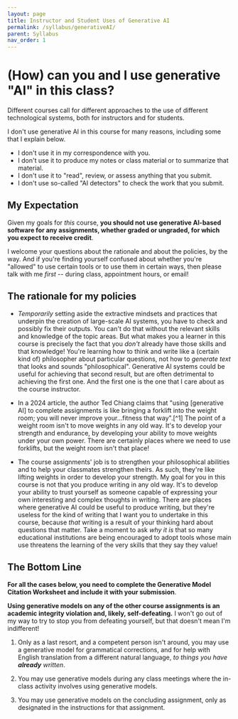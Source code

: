 ```yaml
---
layout: page
title: Instructor and Student Uses of Generative AI
permalink: /syllabus/generativeAI/
parent: Syllabus
nav_order: 1
---
```


# (How) can you and I use generative "AI" in this class?

Different courses call for different approaches to the use of different
technological systems, both for instructors and for students.

I don't use generative AI in this course for many reasons, including
some that I explain below.
- I don't use it in my correspondence with you.
- I don't use it to produce my notes or class material or to summarize
that material.
- I don't use it to "read", review, or assess anything that
you submit.
- I don't use so-called "AI detectors" to check the work that
you submit.

## My Expectation

Given my goals for *this* course, **you should not use generative
AI-based software for any assignments, whether graded or ungraded, for
which you expect to receive credit**.

I welcome your questions about the rationale and about the policies,
by the way. And if you\'re finding yourself confused about whether you\'re \"allowed\" to
use certain tools or to use them in certain ways, then please talk with
me *first* -- during class, appointment hours, or email!

## The rationale for my policies

- *Temporarily* setting aside the extractive mindsets and practices that
underpin the creation of large-scale AI systems, you have to check and
possibly fix their outputs. You can't do that without the relevant
skills and knowledge of the topic areas. But what makes you a learner in
this course is precisely the fact that you *don't* already have those
skills and that knowledge! You're learning how to think and write like a
(certain kind of) philosopher about particular questions, not how to
*generate text* that looks and sounds "philosophical". Generative AI
systems could be useful for achieving that second result, but are often
detrimental to achieving the first one. And the first one is the one
that I care about as the course instructor.

- In a 2024 article, the author Ted Chiang claims that "using
\[generative AI\] to complete assignments is like bringing a forklift
into the weight room; you will never improve your...fitness that
way".[^1] The point of a weight room isn't to move weights in
any old way. It's to develop your strength and endurance, by developing
your ability to move weights under your own power. There are certainly
places where we need to use forklifts, but the weight room isn't that
place!

- The course assignments' job is to strengthen your philosophical
abilities and to help your classmates strengthen theirs. As such,
they're like lifting weights in order to develop your strength. My goal
for you in this course is not that you produce writing in any old way.
It's to develop your ability to trust yourself as someone capable of
expressing your own interesting and complex thoughts in writing. There
are places where generative AI could be useful to produce writing, but
they're useless for the kind of writing that I want you to undertake in
this course, because *that* writing is a result of your thinking hard
about questions that matter. Take a moment to ask *why it is* that so
many educational institutions are being encouraged to adopt tools whose
main use threatens the learning of the very skills that they say
they value!

## The Bottom Line
**For all the cases below, you need to complete the Generative Model
Citation Worksheet and include it with your submission**.

**Using generative models on any of the other course assignments is an academic
integrity violation and, likely, self-defeating.** I won't go out of my way to try
to stop you from defeating yourself, but that doesn't mean I'm indifferent!

1.  Only as a last resort, and a competent person isn't around, you may
    use a generative model for grammatical corrections, and for help
    with English translation from a different natural language, *to
    things you have **already** written*.

2.  You may use generative models during any class meetings where the
    in-class activity involves using generative models.

3.  You may use generative models on the concluding assignment, only as
    designated in the instructions for that assignment.
